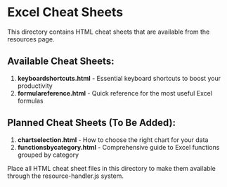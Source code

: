 # Excel Cheat Sheets

This directory contains HTML cheat sheets that are available from the resources page.

## Available Cheat Sheets:

1. **keyboardshortcuts.html** - Essential keyboard shortcuts to boost your productivity
2. **formulareference.html** - Quick reference for the most useful Excel formulas

## Planned Cheat Sheets (To Be Added):

1. **chartselection.html** - How to choose the right chart for your data
2. **functionsbycategory.html** - Comprehensive guide to Excel functions grouped by category

Place all HTML cheat sheet files in this directory to make them available through the resource-handler.js system.
